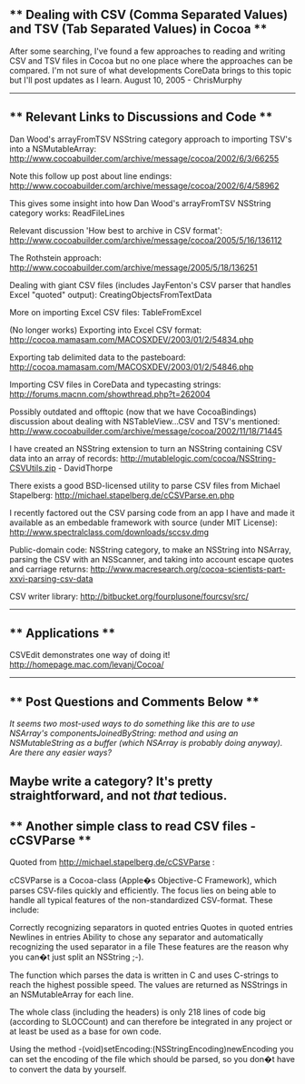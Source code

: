 ** 
Dealing with CSV (Comma Separated Values) and TSV (Tab Separated Values) in Cocoa
**
---- 

After some searching, I've found a few approaches to reading and writing CSV and TSV files in Cocoa but no one place where the approaches can be compared. I'm not sure of what developments CoreData brings to this topic but I'll post updates as I learn. August 10, 2005 - ChrisMurphy

---- 
** 
Relevant Links to Discussions and Code
**
---- 
Dan Wood's arrayFromTSV NSString category approach to importing TSV's into a NSMutableArray: http://www.cocoabuilder.com/archive/message/cocoa/2002/6/3/66255

Note this follow up post about line endings: http://www.cocoabuilder.com/archive/message/cocoa/2002/6/4/58962

This gives some insight into how Dan Wood's arrayFromTSV NSString category works: ReadFileLines

Relevant discussion 'How best to archive in CSV format': http://www.cocoabuilder.com/archive/message/cocoa/2005/5/16/136112

The Rothstein approach: http://www.cocoabuilder.com/archive/message/2005/5/18/136251

Dealing with giant CSV files (includes JayFenton's CSV parser that handles Excel "quoted" output): CreatingObjectsFromTextData

More on importing Excel CSV files: TableFromExcel

(No longer works) Exporting into Excel CSV format: http://cocoa.mamasam.com/MACOSXDEV/2003/01/2/54834.php

Exporting tab delimited data to the pasteboard: http://cocoa.mamasam.com/MACOSXDEV/2003/01/2/54846.php 

Importing CSV files in CoreData and typecasting strings: http://forums.macnn.com/showthread.php?t=262004

Possibly outdated and offtopic (now that we have CocoaBindings) discussion about dealing with NSTableView...CSV and TSV's mentioned: http://www.cocoabuilder.com/archive/message/cocoa/2002/11/18/71445

I have created an NSString extension to turn an NSString containing CSV data into an array of records: http://mutablelogic.com/cocoa/NSString-CSVUtils.zip - DavidThorpe

There exists a good BSD-licensed utility to parse CSV files from Michael Stapelberg: http://michael.stapelberg.de/cCSVParse.en.php

I recently factored out the CSV parsing code from an app I have and made it available as an embedable framework with source (under MIT License):  http://www.spectralclass.com/downloads/sccsv.dmg

Public-domain code: NSString category, to make an NSString into NSArray, parsing the CSV with an NSScanner, and taking into account escape quotes and carriage returns: http://www.macresearch.org/cocoa-scientists-part-xxvi-parsing-csv-data

CSV writer library: http://bitbucket.org/fourplusone/fourcsv/src/

---- 
** 
Applications
**
---- 
CSVEdit demonstrates one way of doing it! http://homepage.mac.com/levanj/Cocoa/

---- 
** 
Post Questions and Comments Below
**
---- 
*It seems two most-used ways to do something like this are to use NSArray's     componentsJoinedByString: method and using an NSMutableString as a buffer (which NSArray is probably doing anyway). Are there any easier ways?*

**Maybe write a category? It's pretty straightforward, and not *that* tedious.**
---- 

** 
Another simple class to read CSV files - cCSVParse
**
---- 
Quoted from http://michael.stapelberg.de/cCSVParse :

cCSVParse is a Cocoa-class (Apple�s Objective-C Framework), which parses CSV-files quickly and efficiently. The focus lies on being able to handle all typical features of the non-standardized CSV-format. These include:

Correctly recognizing separators in quoted entries
Quotes in quoted entries
Newlines in entries
Ability to chose any separator and automatically recognizing the used separator in a file
These features are the reason why you can�t just split an NSString ;-).

The function which parses the data is written in C and uses C-strings to reach the highest possible speed. The values are returned as NSStrings in an NSMutableArray for each line.

The whole class (including the headers) is only 218 lines of code big (according to SLOCCount) and can therefore be integrated in any project or at least be used as a base for own code.

Using the method -(void)setEncoding:(NSStringEncoding)newEncoding you can set the encoding of the file which should be parsed, so you don�t have to convert the data by yourself.
